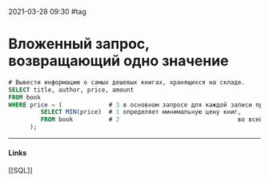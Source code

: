 2021-03-28 09:30
#tag 
# Вложенный запрос, возвращающий одно значение
```sql
# Вывести информацию о самых дешевых книгах, хранящихся на складе.
SELECT title, author, price, amount
FROM book
WHERE price = (				# 3 в основном запросе для каждой записи проверяется, равна ли цена минимальному значению, если равна, информация о книге включается в результирующую таблицу запроса.	  
         SELECT MIN(price)  # 1 определяет минимальную цену книг, 
         FROM book			# 2									во всей таблице
      );
```
_____________
#### Links
[[SQL]]